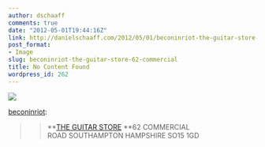 ```yaml
---
author: dschaaff
comments: true
date: "2012-05-01T19:44:16Z"
link: http://danielschaaff.com/2012/05/01/beconinriot-the-guitar-store-62-commercial/
post_format:
- Image
slug: beconinriot-the-guitar-store-62-commercial
title: No Content Found
wordpress_id: 262
---
```


![](https://danielschaaff.files.wordpress.com/2012/05/tumblr_la8g0v71kk1qd8br9o1_1280.jpg)

[beconinriot](http://www.beconinriot.com/post/1306070605/the-guitar-store-62-commercial):




<blockquote>

> 
> **[THE GUITAR STORE](http://theguitarstoreonline.co.uk/) **62 COMMERCIAL ROAD SOUTHAMPTON HAMPSHIRE SO15 1GD
> 
> 
</blockquote>
